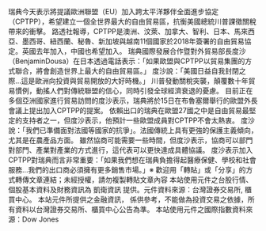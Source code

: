 瑞典今天表示將提議歐洲聯盟（EU）加入跨太平洋夥伴全面進步協定（CPTPP），希望建立一個全世界最大的自由貿易區，抗衡美國總統川普課徵關稅帶來的衝擊。
路透社報導，CPTPP是澳洲、汶萊、加拿大、智利、日本、馬來西亞、墨西哥、紐西蘭、秘魯、新加坡與越南11個國家於2018年簽署的自由貿易協定。英國去年加入，中國也希望加入。
瑞典國際發展合作暨對外貿易部長度沙（BenjaminDousa）在日本透過電話表示：「如果歐盟與CPTPP以貿易集團的方式聯合，將會創造世界上最大的自由貿易區。」
度沙說：「美國日益自我封閉之際…這是歐洲向投資與貿易開放的大好時機。」
川普發動關稅突襲，顛覆數十年貿易慣例，動搖人們對傳統聯盟的信心，同時引發全球經濟衰退的憂慮。
目前正在多個亞洲國家進行貿易訪問的度沙表示，瑞典將於15日在布魯塞爾舉行的歐盟外長會議上提出加入CPTPP的提案。
依賴出口的瑞典在歐盟27國之中是自由貿易最堅定的支持者之一，但度沙表示，他預計一些歐盟成員對CPTPP不會太熱衷。
度沙說：「我們已準備面對法國等國家的抗爭」。法國傳統上具有更強的保護主義傾向，尤其是在農產品方面。
雖然協商可能需要一些時間，但度沙表示，協商可以部門對部門、產業對產業的方式進行，這代表可以更快達成具體協議。
度沙表示加入CPTPP對瑞典而言非常重要：「如果我們想在瑞典負擔得起醫療保健、學校和社會服務…我們的出口商必須擁有更多銷售市場。」※ 歡迎用「轉貼」或「分享」的方式轉傳文章連結；未經授權，請勿複製轉貼文章內容
      本站使用元件之台股行情、個股基本資料及財務資訊為 凱衛資訊 提供。元件資料來源：台灣證券交易所, 櫃買中心。
      本站元件所提供之金融資訊， 係供參考，不能做為投資交易之依據，所有資料以台灣證券交易所、櫃買中心公告為準。
      本站使用元件之國際指數資料來源：Dow Jones
